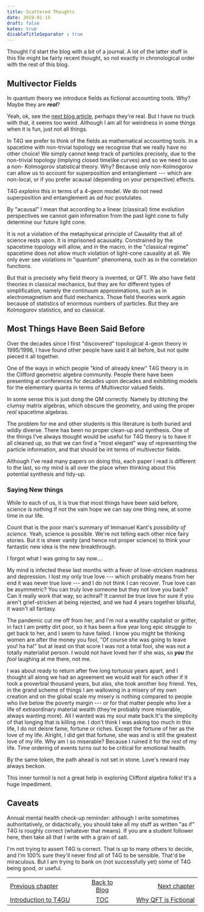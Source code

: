 ```yaml
---
title: Scattered Thoughts
date: 2019-01-15
draft: false
katex: true
disableTitleSeparator : true
---
```


Thought I'd start the blog with a bit of a journal. A lot of the latter stuff 
in this file might be fairly recent thought, so not exactly in chronological 
order with the rest of this blog.

## Multivector Fields

In quantum theory we introduce fields as fictional accounting tools. Why? 
Maybe they 
are **_real_**?

Yeah, ok, see the [next blog article](../02_why_fields), 
perhaps they're real. But I have no truck with that, it seems too weird. 
Although I am all for weirdness in some things when it is fun, just not 
all things.

In T4G we prefer to think of the fields as mathematical accounting tools. In a 
spacetime with non-trivial topology we recognise that we really have no other 
choice!
We simply cannot keep track of particles precisely, due to the non-trivial 
topology (implying closed timelike curves) and so we need to use a non-
Kolmogorov statistical theory. Why? Because only non-Kolmogorov can allow us 
to account for superposition and entanglement --- which are non-local, or if 
you prefer acausal (depending on your perspective) effects.

T4G *explains* this in terms of a 4-geon model. We do not need superposition 
and entanglement as *ad hoc* postulates.

By "acausal" I mean that according to a linear (classical) time evolution 
perspectives we cannot gain information from the past light cone to fully 
determine our future light cone.

It is not a violation of the metaphysical principle of Causality that all of 
science rests upon.  It is imprisoned acausality. Constrained by the spacetime 
topology will allow, and in the macro, in the "classical regime" spacetime does 
not allow much violation of light-cone causality at all. We only ever see
violations in "quantum" phenomena, such as in the correlation functions.

But that is precisely why field theory is invented, or QFT. We also have field 
theories in classical mechanics, but they are for different types of 
simplification, namely the continuum approximations, such as in electromagnetism 
and fluid mechanics. Those field theories work again because of statistics of 
enormous numbers of particles. But they are Kolmogorov statistics, and so 
classical.


## Most Things Have Been Said Before

Over the decades since I first "discovered" topological 4-geon theory in 
1995/1996, I have found other people have said it all before, but not quite 
pieced it all together.

One of the ways in which people "kind of already knew" T4G theory is in the 
Clifford geometric algebra community. People there have been presenting at 
conferences for decades upon decades and exhibiting models for the elementary 
quanta in terms of Multivector valued fields.

In some sense this is just dong the QM correctly. Namely by ditching the clumsy 
matrix algebras, which obscure the geometry, and using the proper *real* 
spacetime algebras.

The problem for me and other students is this literature is both buried and 
wildly diverse. There has been no proper clean-up and synthesis.  One of the 
things I've always thought would be useful for T4G theory is to have it all 
cleaned up, so that we can find a "most elegant" way of representing the 
particle information, and that should be int terms of multivector fields.

Although I've read many papers on doing this, each paper I read is different to 
the last, so my mind is all over the place when thinking about this potential 
synthesis and tidy-up.


### Saying New things

While to each of us, it is true that most things have been said before, science 
is nothing if not the vain hope we can say one thing new, at some time in our 
life.

Count that is the poor man's summary of Immanuel Kant's 
*possibility of science.* Yeah, science is possible. We're not telling 
each other nice fairy stories. But it is sheer vanity (and hence not proper 
science) to think your fantastic new idea is the new breakthrough.

I forgot what I was going to say now....

My mind is infected these last months with a fever of love-stricken madness and 
depression. I lost my only true love --- which probably means from her end it 
was never true love --- and I do not think I can recover.
True love can be asymmetric? You can truly love someone but they not love you 
back? Can it really work that way, so achiral?
It cannot be true love for sure if you aren't grief-stricken at being rejected, 
and we had 4 years together blissful, it wasn't all fantasy. 

The pandemic cut me off from her, and I'm not a wealthy capitalist or grifter, 
in fact I am pretty dirt poor, so it has been a five year long epic struggle to 
get back to her, and I seem to have failed. I know you might be thinking women 
are after the money you fool, "Of course she was going to leave you! ha ha!" but 
at least on that score I was not a total fool, she was not a totally materialist 
person. I would not have loved her if she was, so _**you** the fool_ 
laughing at me there, not me.

I was about ready to return after five long tortuous years apart, and I thought 
all along we had an agreement we would wait for each other if it took a 
proverbial thousand years, but alas, she took another boy friend. Yes, in the 
grand scheme of things I am wallowing in a misery of my own creation and on the 
global scale my misery is nothing compared to people who live below the poverty 
margin --- or for that matter people who live a life of extraordinary material 
wealth (they're probably more miserable, always wanting more). All I wanted was 
my soul mate back.It's the simplicity of that longing that is killing me. I 
don't think I was asking too much in this life, I do not deisre fame, fortune or 
riches. Except the fortune of her as the love of my life. Alright, I did get 
that fortune, she was and is still the greatest love of my life. Why am I so 
miserable? Because I ruined it for the *rest* of my life. Time ordering of 
events turns out to be critical for emotional health.

By the same token, the path ahead is not set in stone. Love's reward may always 
beckon.

This inner turmoil is not a great help in exploring Clifford algebra folks! It's 
a huge impediment.


## Caveats

Annual mental health check-up reminder: although I write sometimes 
authoritatively, or didactically, you should take all my stuff as written "as 
if" T4G is roughly correct (whatever that means).  If you are a student follower 
here, then take all that I write with a grain of salt. 

I'm not trying to assert T4G is correct. That is up to many others to decide, 
and I'm 100% sure they'll never find all of T4G to be sensible. That'd be 
miraculous. But I am trying to bank on (not successfully yet) some of T4G being 
good, or useful.

<table style="border-collapse: collapse; border=0;">
    <colgroup>
       <col span="1" style="width: 35%;">
       <col span="1" style="width: 15%;">
       <col span="1" style="width: 35%;">
    </colgroup>
<tr style="border: 1px solid color:#0f0f0f;">
<td style="border: 1px solid color:#0f0f0f;"><a href="../00_intro_to_t4gu">Previous chapter</a></td>
<td style="border: 1px solid color:#0f0f0f; text-align:center;"><a href="../">Back to Blog</a></td>
<td style="border: 1px solid color:#0f0f0f; text-align:right;"><a href="../02_why_fields">Next chapter</a></td>
</tr>
<tr style="border: 1px solid color:#0f0f0f;">
<td style="border: 1px solid color:#0f0f0f;"><a href="../00_intro_to_t4gu">Introduction to T4GU</a></td>
<td style="border: 1px solid color:#0f0f0f; text-align:center;"><a href="../">TOC</a></td>
<td style="border: 1px solid color:#0f0f0f; text-align:right;"><a href="../02_why_fields">Why QFT is Fictional</a></td>
</tr>
</table>
